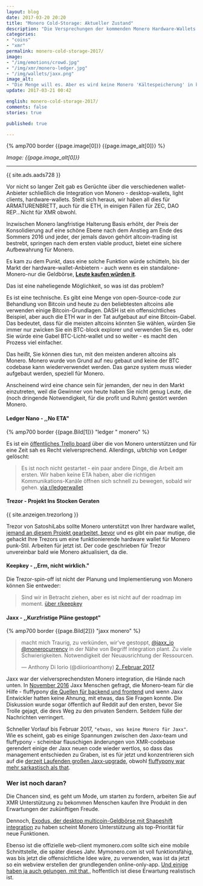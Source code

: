 ```yaml
---
layout: blog
date: 2017-03-20 20:20
title: "Monero Cold-Storage: Aktueller Zustand"
description: "Die Versprechungen der kommenden Monero Hardware-Wallets sind jetzt nur Versprechen."
categories:
- "coins"
- "xmr"
permalink: monero-cold-storage-2017/
image:
- "/img/emotions/crowd.jpg"
- "/img/xmr/monero-ledger.jpg"
- "/img/wallets/jaxx.png"
image_alt:
- "Die Menge will es. Aber es wird keine Monero 'Kältespeicherung' in kürzester Zeit sein, obwohl dieses einzelne Produkt einen neuen Führer auf dem Gebiet der Hardware-Geldbörsen machen könnte."
update: 2017-03-21 00:42

english: monero-cold-storage-2017/
comments: false
stories: true

published: true

---
```


{% amp700 border {{page.image[0]}} {{page.image_alt[0]}} %}

_Image: {{page.image_alt[0]}}_

________________________


{{ site.ads.aads728 }}

Vor nicht so langer Zeit gab es Gerüchte über die verschiedenen wallet-Anbieter schließlich die Integration von Monero - desktop-wallets, light clients, hardware-wallets. Stellt sich heraus, wir haben all dies für ARMATURENBRETT, auch für die ETH, in einigen Fällen für ZEC, DAO REP...Nicht für XMR obwohl.

Inzwischen Monero langfristige Halterung Basis erhöht, der Preis der Konsolidierung auf eine schöne Ebene nach dem Anstieg am Ende des Sommers 2016 und jeder, der jemals davon gehört altcoin-trading ist bestrebt, springen nach dem ersten viable product, bietet eine sichere Aufbewahrung für Monero.

Es kam zu dem Punkt, dass eine solche Funktion würde schütteln, bis der Markt der hardware-wallet-Anbietern - auch wenn es ein standalone-Monero-nur die Geldbörse, **[Leute kaufen würden it](https://www.reddit.com/r/Monero/comments/5lf9ns/is_there_any_update_on_monero_support_for_the/)**.

Das ist eine naheliegende Möglichkeit, so was ist das problem?

Es ist eine technische. Es gibt eine Menge von open-Source-code zur Behandlung von Bitcoin und heute zu den beliebtesten altcoins alle verwenden einige Bitcoin-Grundlagen. DASH ist ein offensichtliches Beispiel, aber auch die ETH war in der Tat aufgebaut auf eine Bitcoin-Gabel. Das bedeutet, dass für die meisten altcoins könnten Sie wählen, würden Sie immer nur zwicken Sie ein BTC-block explorer und verwenden Sie es, oder Sie würde eine Gabel BTC-Licht-wallet und so weiter - es macht den Prozess viel einfacher.

Das heißt, Sie können dies tun, mit den meisten anderen altcoins als Monero. Monero wurde von Grund auf neu gebaut und keine der BTC codebase kann wiederverwendet werden. Das ganze system muss wieder aufgebaut werden, speziell für Monero.

Anscheinend wird eine chance sein für jemanden, der neu in den Markt einzutreten, weil die Gewinner von heute haben Sie nicht genug Leute, die (noch dringende Notwendigkeit, für die profit und Ruhm) gestört werden Monero.

#### Ledger Nano - ,,No ETA"

{% amp700 border {{page.Bild[1]}} "ledger " monero" %}

Es ist ein [öffentliches Trello board](https://trello.com/c/wsK0myEm/52-monero-support) über die von Monero unterstützen und für eine Zeit sah es Recht vielversprechend. Allerdings, u/btchip von Ledger gelöscht:

> Es ist noch nicht gestartet - ein paar andere Dinge, die Arbeit am ersten. Wir haben keine ETA haben, aber die richtigen Kommunikations-Kanäle öffnen sich schnell zu bewegen, sobald wir gehen. [via r/ledgerwallet](https://www.reddit.com/r/Monero/comments/5lf9ns/is_there_any_update_on_monero_support_for_the/dbvmfo0/)


#### Trezor - Projekt Ins Stocken Geraten

<p>
{{ site.anzeigen.trezorlong }}
</p>

Trezor von SatoshiLabs sollte Monero unterstützt von Ihrer hardware wallet, [jemand an diesem Projekt gearbeitet, bevor](monero-Geldbörse/) und es gibt ein paar mutige, die gehackt Ihre Trezors um eine funktionierende hardware wallet für Monero punk-Stil. Arbeiten für jetzt ist. Der code geschrieben für Trezor unvereinbar bald wie Monero aktualisiert, da die.


#### Keepkey - ,,Erm, nicht wirklich."

Die Trezor-spin-off ist nicht der Planung und Implementierung von Monero können Sie entweder:

> Sind wir in Betracht ziehen, aber es ist nicht auf der roadmap im moment. [ über r/keepkey](https://www.reddit.com/r/keepkey/comments/5m58vv/monero_support/dc1fkzx/)

#### Jaxx - ,,Kurzfristige Pläne gestoppt"

{% amp700 border {{page.Bild[2]}} "jaxx monero" %}

<blockquote class="twitter-tweet" data-lang="en-gb"><p lang="de" dir="ltr">macht mich Traurig, zu verkünden, wir&#39;ve gestoppt, <a href="https://twitter.com/jaxx_io">@jaxx_io</a> <a href="https://twitter.com/monerocurrency">@monerocurrency</a> in der Nähe von Begriff integration plant. Zu viele Schwierigkeiten. Notwendigkeit der Neuausrichtung der Ressourcen.</p>&mdash; Anthony Di Iorio (@diiorioanthony) <a href="https://twitter.com/diiorioanthony/status/826953622088982528">2. Februar 2017</a></blockquote>

Jaxx war der vielversprechendsten Monero integration, die Hände nach unten. In [November 2016]( http://decentral.ca/jaxx-monero-integration-update/) Jaxx Menschen gefragt, die Monero-team für die Hilfe - fluffypony [die Quellen für backend und frontend](https://www.reddit.com/r/Monero/comments/5dsqrf/jaxx_monero_integration_update_3/da73yrj) und wenn Jaxx Entwickler hatten keine Ahnung, mit etwas, das Sie Fragen konnte. Die Diskussion wurde sogar öffentlich auf Reddit auf den ersten, bevor Sie Trolle gejagt, die devs Weg zu den privaten Sendern. Seitdem fülle der Nachrichten verringert.

Schneller Vorlauf bis Februar 2017, `"etwas, was keine Monero für Jaxx"`. Wie es scheint, gab es einige Spannungen zwischen den Jaxx-team und fluffypony - scheinbar flauschigen änderungen von XMR-codebase gerendert einige der Jaxx neuen code wieder wertlos, so dass das management entschieden zu Graben, ist es für jetzt und konzentrieren sich auf die [derzeit Laufenden großen Jaxx-upgrade](https://twitter.com/diiorioanthony/status/842000749106237441), obwohl [fluffypony war mehr sarkastisch als that](https://www.reddit.com/r/Monero/comments/5rjll8/looks_like_monero_wont_be_in_jaxx_for_a_while/dd7yfo6/).

### Wer ist noch daran?

Die Chancen sind, es geht um Mode, um starten zu fordern, arbeiten Sie auf XMR Unterstützung zu bekommen Menschen kaufen Ihre Produkt in den Erwartungen der zukünftigen Freude.

Dennoch, [Exodus, der desktop multicoin-Geldbörse mit Shapeshift integration](https://www.exodus.io/) zu haben scheint Monero Unterstützung als top-Priorität für neue Funktionen.

Ebenso ist die offizielle web-client mymonero.com sollte sich eine mobile Schnittstelle, die später dieses Jahr. Mymonero.com ist voll funktionsfähig, was bis jetzt die offensichtliche Idee wäre, zu verwenden, was ist da jetzt so ein webview erstellen der grundlegenden online-only-app. [Und einige haben ja auch gelungen, mit that](https://www.reddit.com/r/Monero/comments/5tfz27/why_not_use_opensourced_mymonero_fronend_as_quick/),, hoffentlich ist diese Erwartung realistisch ist.
